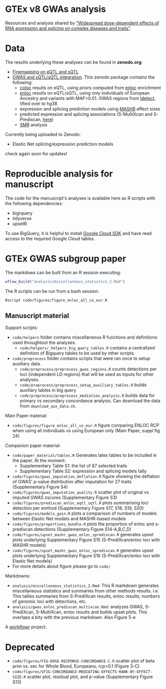 # GTEx v8 GWAs analysis

Resources and analysis shared by ["Widespread dose-dependent effects of RNA expression and splicing on complex diseases and traits"](https://doi.org/10.1101/814350).

# Data

The results underlying these analyses can be found in **zenodo.org**:

* [Finemapping on eQTL and sQTL](https://zenodo.org/record/3517189#.XbMe6NF7m90)
* [GWAS and sQTL/sQTL integration](https://zenodo.org/record/3517189#.XbMgNdF7m90). This zenodo package contains the following:
    * [coloc](https://github.com/chr1swallace/coloc) results on eQTL, using priors computed from [enloc](https://github.com/xqwen/integrative) enrichment
    * [enloc](https://github.com/xqwen/integrative) results on eQTL/sQTL, using only individuals of European Ancestry and variants with MAF>0.01.
GWAS regions from [ldetect](https://bitbucket.org/nygcresearch/ldetect/src/master/), lifted over to hg38
    * expression and splicing prediction models using [MASHR](https://github.com/stephenslab/mashr) effect sizes
    * predicted expression and splicing associations (S-MultiXcan and S-Predixcan, [here](https://github.com/hakyimlab/MetaXcan))
    * [SMR](https://cnsgenomics.com/software/smr/#Overview) analysis


Currently being uploaded to Zenodo:

- Elastic Net splicing/expression prediction models

check again soon for updates!

# Reproducible analysis for manuscript

The code for the manuscript's analyses is available here as R scripts with the following dependencies:

- bigrquery
- tidyverse
- upsetR

To use BigQuery, it is helpful to install [Google Cloud SDK](https://cloud.google.com/sdk/) and have read access to the required Google Cloud tables.

# GTEx GWAS subgroup paper

The markdows can be built from an R session executing:

```R
wflow_build("analysis/miscellaneous_statistics_2.Rmd")
```

The R scripts can be run from a bash session:

```bash
Rscript code/figures/figure_enloc_all_vs_eur.R
```

## Manuscript material

Support scripts:

* `code/helpers` folder contains miscellaneous R functions and definitions used throughtout the analyses.
    * `code/helpers/_helpers_big_query_tables.R` contains a centralized definition of Bigquery  tables to be used by other scripts.
* `code/preprocess` folder contains scripts that were ran once to setup auxiliary data.
    * `code/preprocess/preprocess_gwas_regions.R` counts detections per loci (independent LD regions) that will be used as inputs for other analyses.
    * `code/preprocess/preprocess_setup_auxiliary_tables.R` builds auxiliary tables in big query
    * `code/preprocess/preprocess_mediation_analysis.R` builds data for primary vs secondary concordance analysis. Can download the data from `download_aux_data.sh`.
    
Main Paper material:

* `code/figures/figure_enloc_all_vs_eur.R` figure comparing ENLOC RCP when using all individuals vs using European only (Main Paper, suppl fig 24)
  
Companion paper material:

* `code/paper_material/tables.R` Generates latex tables to be included in the paper. At the moment: 
    * Supplementary Table S1: the list of 87 selected traits
    * Supplementary Table S2: expression and splicing models tally
* `code/figures/gwas_imputation_deflation.R` figure showing the deflation of GWAS' p-value distribution after imputation for 27 traits 
(Supplementary Figure S4)
* `code/figures/gwas_imputation_quality.R` scatter plot of original vs imputed GWAS zscores (Supplementary Figure S3)
* `code/figures/predixcan_enloc_eqtl_sqtl.R` plots summarising loci detection per emthod (Supplementary Figure S17, S18, S19, S20)
* `code/figures/models_gain.R` plots a comparison of numbers of models between Elastic Net models and MASHR-based models
* `code/figures/proportions_bundle.R` plots the proportion of enloc and s-predixcan detections (Supplementary Figure S14-A,B,C,D)
* `code/figures/upset_mashr_gwas_enloc_spredixcan.R` generates upset plots underlying Supplementary Figure S15 (S-PrediXcan/enloc loci with MASHR models)
* `code/figures/upset_mashr_gwas_enloc_spredixcan.R` generates upset plots underlying Supplementary Figure S16 (S-PrediXcan/enloc loci with Elastic Net models)
* For more details about figure please go to `code/`

Markdowns:

* `analysis/miscellaneous_statistics_2.Rmd`: This R markdown generates miscellaneous statistics and summaries from other methods results. 
i.e. This tallies summaries from S-PrediXcan results, enloc results; numbers of genomic loci with detections, etc.
* `analysis/gwas_enloc_predixcan_multixcan.Rmd`: analyzes GWAS, S-PrediXcan, S-MultiXcan, enloc results and builds upset plots.
This overlaps a bity with the previous markdown. Also Figure 5-e


A [workflowr][] project.

[workflowr]: https://github.com/jdblischak/workflowr


# Deprecated

* `code/figures/FIG-DOSE-RESPONSE-CONCORDANCE-C.R` scatter plot of beta prim vs. sec for Whole Blood, Europeans, rcp>0.1 (Figure 3-C)
* `code/figures/SFIG-CONCORDANCE-MEDIATING-EFFECTS-RANK-BY-EFFECT-SIZE.R` scatter plot, residual plot, and p-value (Supplementary Figure S13)
